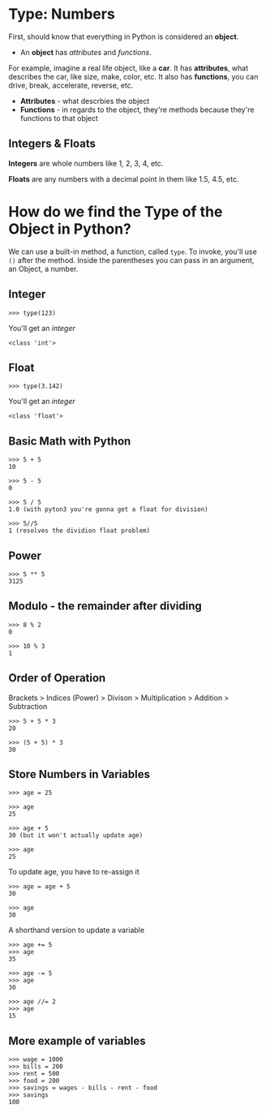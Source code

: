 # Type: Numbers

First, should know that everything in Python is considered an **object**.

* An **object** has *attributes* and *functions*.

For example, imagine a real life object, like a **car**. It has **attributes**, what describes the car, like size, make, color, etc. It also has **functions**, you can drive, break, accelerate, reverse, etc.

* **Attributes** - what descrbies the object
* **Functions** - in regards to the object, they're methods because they're functions to that object

## Integers & Floats

**Integers** are whole numbers like 1, 2, 3, 4, etc.

**Floats** are any numbers with a decimal point in them like 1.5, 4.5, etc.

# How do we find the Type of the Object in Python?

We can use a built-in method, a function, called `type`. To invoke, you'll use `()` after the method. Inside the parentheses you can pass in an argument, an Object, a number.

## Integer

```
>>> type(123)
```

You'll get an *integer*
```
<class 'int'>
```

## Float

```
>>> type(3.142)
```

You'll get an *integer*
```
<class 'float'>
```

## Basic Math with Python

```
>>> 5 + 5
10

>>> 5 - 5
0

>>> 5 / 5
1.0 (with pyton3 you're gonna get a float for division)

>>> 5//5
1 (resolves the dividion float problem)
```

## Power

```
>>> 5 ** 5
3125
```

## Modulo - the remainder after dividing

```
>>> 8 % 2
0

>>> 10 % 3
1
```

## Order of Operation

Brackets > Indices (Power) > Divison > Multiplication > Addition > Subtraction

```
>>> 5 + 5 * 3
20

>>> (5 + 5) * 3
30
```

## Store Numbers in Variables

```
>>> age = 25

>>> age
25

>>> age + 5
30 (but it won't actually update age)

>>> age
25
```

To update age, you have to re-assign it

```
>>> age = age + 5
30

>>> age
30
```

A shorthand version to update a variable

```
>>> age += 5
>>> age
35

>>> age -= 5
>>> age
30

>>> age //= 2
>>> age
15
```

## More example of variables

```
>>> wage = 1000
>>> bills = 200
>>> rent = 500
>>> food = 200
>>> savings = wages - bills - rent - food
>>> savings
100
```